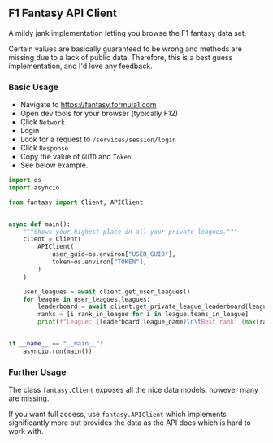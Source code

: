 F1 Fantasy API Client
---

A mildy jank implementation letting you browse the F1 fantasy data set. 

Certain values are basically guaranteed to be wrong and methods are missing due to a lack of public data. Therefore, this is a best guess implementation, and I'd love any feedback.


### Basic Usage

- Navigate to https://fantasy.formula1.com
- Open dev tools for your browser (typically F12)
- Click `Network`
- Login
- Look for a request to `/services/session/login`
- Click `Response`
- Copy the value of `GUID` and `Token`.
- See below example.

```python
import os
import asyncio

from fantasy import Client, APIClient


async def main():
    """Shows your highest place in all your private leagues."""
    client = Client(
        APIClient(
            user_guid=os.environ["USER_GUID"],
            token=os.environ["TOKEN"],
        )
    )

    user_leagues = await client.get_user_leagues()
    for league in user_leagues.leagues:
        leaderboard = await client.get_private_league_leaderboard(league.league_id)
        ranks = [i.rank_in_league for i in league.teams_in_league]
        print(f"League: {leaderboard.league_name}\n\tBest rank: {max(ranks)}")


if __name__ == "__main__":
    asyncio.run(main())
```

### Further Usage

The class `fantasy.Client` exposes all the nice data models, however many are missing.

If you want full access, use `fantasy.APIClient` which implements significantly more but provides the data as the API does which is hard to work with.